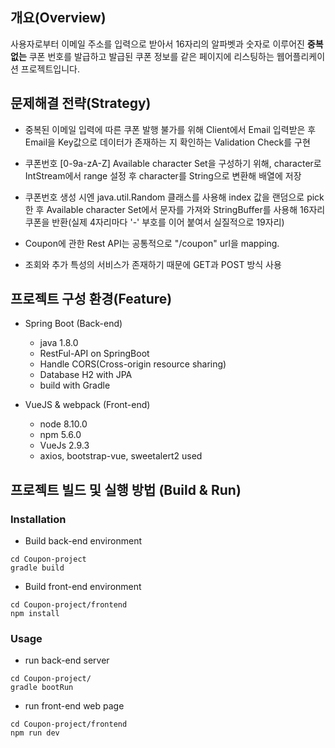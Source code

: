 
## 개요(Overview)
사용자로부터 이메일 주소를 입력으로 받아서 16자리의 알파벳과 숫자로 이루어진 **중복없는** 쿠폰 번호를 발급하고 발급된 쿠폰 정보를 같은 페이지에 리스팅하는 웹어플리케이션 프로젝트입니다.

## 문제해결 전략(Strategy)

- 중복된 이메일 입력에 따른 쿠폰 발행 불가를 위해 Client에서 Email 입력받은 후 Email을 Key값으로 데이터가 존재하는 지 확인하는 Validation Check를 구현
- 쿠폰번호 [0-9a-zA-Z] Available character Set을 구성하기 위해, character로 IntStream에서 range 설정 후 character를 String으로 변환해 배열에 저장
- 쿠폰번호 생성 시엔 java.util.Random 클래스를 사용해 index 값을 랜덤으로 pick한 후 Available character Set에서 문자를 가져와 StringBuffer를 사용해 16자리 쿠폰을 반환(실제 4자리마다 '-' 부호를 이어 붙여서 실질적으로 19자리)

- Coupon에 관한 Rest API는 공통적으로 "/coupon" url을 mapping.
- 조회와 추가 특성의 서비스가 존재하기 때문에 GET과 POST 방식 사용


## 프로젝트 구성 환경(Feature)
* Spring Boot (Back-end)
	- java 1.8.0
  - RestFul-API on SpringBoot
  - Handle CORS(Cross-origin resource sharing)
  - Database H2 with JPA
  - build with Gradle
	
* VueJS & webpack (Front-end)
	- node 8.10.0
	- npm 5.6.0
	- VueJs 2.9.3
	- axios, bootstrap-vue, sweetalert2 used
	
## 프로젝트 빌드 및 실행 방법 (Build & Run)

### Installation
* Build back-end environment
```
cd Coupon-project
gradle build
```

* Build front-end environment

```
cd Coupon-project/frontend
npm install
```


	
### Usage
* run back-end server
```
cd Coupon-project/
gradle bootRun
```


* run front-end web page
```
cd Coupon-project/frontend
npm run dev
```

